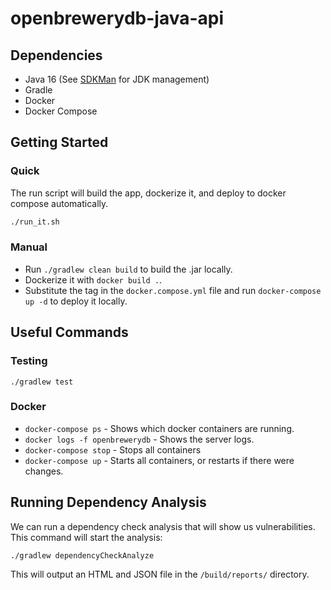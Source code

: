 # openbrewerydb-java-api

## Dependencies

* Java 16 (See [SDKMan](https://sdkman.io/) for JDK management)
* Gradle
* Docker
* Docker Compose

## Getting Started

### Quick

The run script will build the app, dockerize it, and deploy to docker compose automatically.

```bash
./run_it.sh
```

### Manual

* Run `./gradlew clean build` to build the .jar locally.
* Dockerize it with `docker build .`.
* Substitute the tag in the `docker.compose.yml` file and run `docker-compose up -d` to deploy it locally.

## Useful Commands

### Testing

`./gradlew test`

### Docker

* `docker-compose ps` - Shows which docker containers are running.
* `docker logs -f openbrewerydb` - Shows the server logs.
* `docker-compose stop` - Stops all containers
* `docker-compose up` - Starts all containers, or restarts if there were changes.

## Running Dependency Analysis
We can run a dependency check analysis that will show us vulnerabilities. This command will start the analysis:

`./gradlew dependencyCheckAnalyze`

This will output an HTML and JSON file in the `/build/reports/` directory.
